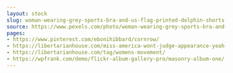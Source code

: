 ```yaml
---
layout: stock
slug: woman-wearing-grey-sports-bra-and-us-flag-printed-dolphin-shorts-674905
source: https://www.pexels.com/photo/woman-wearing-grey-sports-bra-and-us-flag-printed-dolphin-shorts-674905/
pages:
- https://www.pinterest.com/ebonihibbard/cornrow/
- https://libertarianhouse.com/miss-america-wont-judge-appearance-yeah-right/
- https://libertarianhouse.com/tag/womens-movement/
- https://wpfrank.com/demo/flickr-album-gallery-pro/masonry-album-one/
---
```

